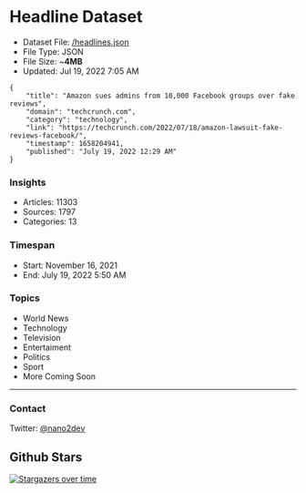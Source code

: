 # Headline Dataset

- Dataset File: [/headlines.json](https://raw.githubusercontent.com/fwd/news/master/headlines.json) 
- File Type: JSON
- File Size: ~**4MB**
- Updated: Jul 19, 2022 7:05 AM

```
{
    "title": "Amazon sues admins from 10,000 Facebook groups over fake reviews",
    "domain": "techcrunch.com",
    "category": "technology",
    "link": "https://techcrunch.com/2022/07/18/amazon-lawsuit-fake-reviews-facebook/",
    "timestamp": 1658204941,
    "published": "July 19, 2022 12:29 AM"
}
```

### Insights

- Articles: 11303
- Sources: 1797
- Categories: 13

### Timespan

- Start: November 16, 2021
- End: July 19, 2022 5:50 AM

### Topics

- World News
- Technology
- Television
- Entertaiment
- Politics
- Sport
- More Coming Soon

---

### Contact 

Twitter: [@nano2dev](https://twitter.com/nano2dev)

## Github Stars

[![Stargazers over time](https://starchart.cc/fwd/news.svg)](https://starchart.cc/fwd/news)
	